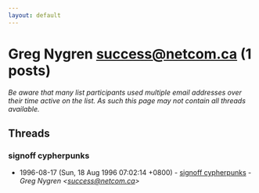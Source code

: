```yaml
---
layout: default
---
```


# Greg Nygren <success@netcom.ca> (1 posts)

_Be aware that many list participants used multiple email addresses over their time active on the list. As such this page may not contain all threads available._

## Threads

### signoff cypherpunks
+ 1996-08-17 (Sun, 18 Aug 1996 07:02:14 +0800) - [signoff cypherpunks](/archive/1996/08/68589e7f14d4fae8bc6ca96161f9b83e1c22c0fac107da454a81fbe227387c39) - _Greg Nygren \<success@netcom.ca\>_

